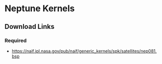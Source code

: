 
# Neptune Kernels

## Download Links

### Required

- https://naif.jpl.nasa.gov/pub/naif/generic_kernels/spk/satellites/nep081.bsp